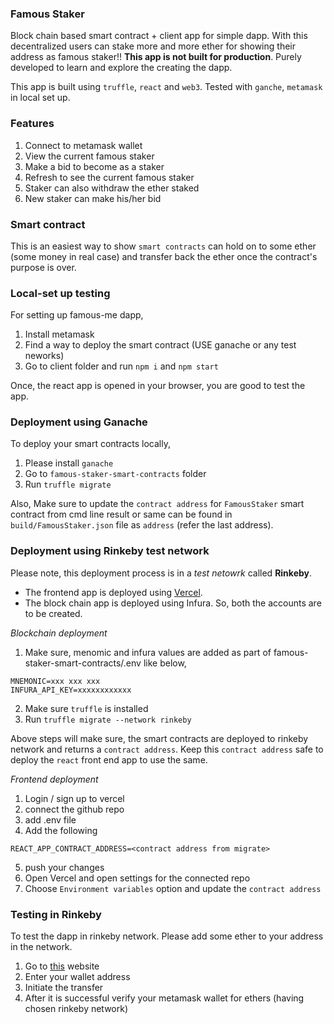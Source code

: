 ### Famous Staker

Block chain based smart contract + client app for simple dapp. With this decentralized users can stake more and more ether for showing their address as famous staker!! **This app is not built for production**. Purely developed to learn and explore the creating the dapp.

This app is built using `truffle`, `react` and `web3`. Tested with `ganche`, `metamask` in local set up.

### Features

1. Connect to metamask wallet
2. View the current famous staker
3. Make a bid to become as a staker
4. Refresh to see the current famous staker
5. Staker can also withdraw the ether staked
6. New staker can make his/her bid

### Smart contract

This is an easiest way to show `smart contracts` can hold on to some ether (some money in real case) and transfer back the ether once the contract's purpose is over.

### Local-set up testing

For setting up famous-me dapp,
1. Install metamask
2. Find a way to deploy the smart contract (USE ganache or any test neworks)
3. Go to client folder and run `npm i` and `npm start`

Once, the react app is opened in your browser, you are good to test the app.

### Deployment using Ganache

To deploy your smart contracts locally, 
1. Please install `ganache` 
2. Go to `famous-staker-smart-contracts` folder
3. Run `truffle migrate`

Also, Make sure to update the `contract address` for `FamousStaker` smart contract from cmd line result or same can be found in `build/FamousStaker.json` file as `address` (refer the last address).

### Deployment using Rinkeby test network

Please note, this deployment process is in a *test netowrk* called **Rinkeby**.
- The frontend app is deployed using [Vercel](https://vercel.com/).
- The block chain app is deployed using Infura.
So, both the accounts are to be created.

*Blockchain deployment*
1. Make sure, menomic and infura values are added as part of famous-staker-smart-contracts/.env like below,
```
MNEMONIC=xxx xxx xxx
INFURA_API_KEY=xxxxxxxxxxxx
```
2. Make sure `truffle` is installed
3. Run `truffle migrate --network rinkeby`

Above steps will make sure, the smart contracts are deployed to rinkeby network and returns a `contract address`. Keep this `contract address` safe to deploy the `react` front end app to use the same.

*Frontend deployment*
1. Login / sign up to vercel
2. connect the github repo
3. add .env file
4. Add the following
```
REACT_APP_CONTRACT_ADDRESS=<contract address from migrate>
```
5. push your changes
6. Open Vercel and open settings for the connected repo
7. Choose `Environment variables` option and update the `contract address`


### Testing in Rinkeby

To test the dapp in rinkeby network. Please add some ether to your address in the network. 
1. Go to [this](https://faucets.chain.link/rinkeby) website
2. Enter your wallet address
3. Initiate the transfer
4. After it is successful verify your metamask wallet for ethers (having chosen rinkeby network)